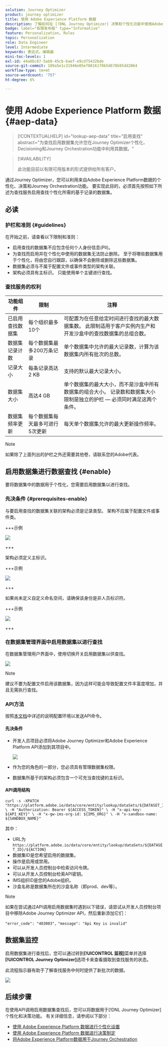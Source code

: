 ```yaml
---
solution: Journey Optimizer
product: journey optimizer
title: 使用 Adobe Experience Platform 数据
description: 了解如何在 [!DNL Journey Optimizer] 决策和个性化功能中使用Adobe Experience Platform数据集。
badge: label="有限发布版" type="Informative"
feature: Personalization, Rules
topic: Personalization
role: Data Engineer
level: Intermediate
keywords: 表达式，编辑器
mini-toc-levels: 1
exl-id: 44a8bc87-5ab0-45cb-baef-e9cd75432bde
source-git-commit: 189a5e1c31946e05ef88161f0b5d678b95dd2064
workflow-type: tm+mt
source-wordcount: '757'
ht-degree: 6%

---
```


# 使用 Adobe Experience Platform 数据 {#aep-data}

>[!CONTEXTUALHELP]
>id="lookup-aep-data"
>title="启用查找"
>abstract="为查找启用数据集允许您在Journey Optimizer个性化、Decisioning和Journey Orchestration功能中利用其数据。"

>[!AVAILABILITY]
>
>此功能目前以有限可用版本的形式提供给所有客户。

通过Journey Optimizer，您可以利用来自Adobe Experience Platform数据的个性化、决策和Journey Orchestration功能。 要实现此目的，必须首先按照如下所述为查找服务启用查找个性化所需的基于记录的数据集。

## 必读

### 护栏和准则 {#guidelines}

在开始之前，请查看以下限制和准则：

* 启用查找的数据集不应包含任何个人身份信息(PII)。
* 为查找而启用并在个性化中使用的数据集无法防止删除。 至于将哪些数据集用于个性化，将由您自行跟踪，以确保不会删除或删除这些数据集。
* 数据集必须与不属于配置文件或事件类型的架构关联。
* 架构必须具有主标识。 只能使用单个主键进行查找。

### 查找服务的权利

| 功能组件 | 限制 | 注释 |
| ------- | ------- | ------- |
| 已启用查找数据集 | 每个组织最多10个 | 可配置为在任意给定时间进行查找的最大数据集数。 此限制适用于客户实例内生产和开发沙盒中的查找数据集的总组合数。 |
| 数据集记录计数 | 每个数据集最多200万条记录 | 单个数据集中允许的最大记录数，计算为该数据集内所有批次的总数。 |
| 记录大小 | 每条记录高达2 KB | 支持的默认最大记录大小。 |
| 数据集大小 | 高达4 GB | 单个数据集的最大大小，而不是沙盒中所有数据集的组合大小。 记录数和数据集大小限制是独立的护栏 — 必须同时满足这两个条件。 |
| 数据集频率更新 | 每个数据集每天最多可进行5次更新 | 每天单个数据集允许的最大更新操作频率。 |

>[!NOTE]
>
>如果除了上面列出的护栏之外还需要其他卷，请联系您的Adobe代表。

## 启用数据集进行数据查找 {#enable}

要将数据集中的数据用于个性化，您需要启用数据集以进行查找。

### 先决条件 {#prerequisites-enable}

与要启用查找的数据集关联的架构必须是记录类型。 架构不应属于配置文件或事件类。

+++示例

![](assets/data-lookup-schema.png)

+++

架构必须定义主标识。

+++示例

![](assets/data-lookup-primary.png)

+++

如果尚未定义自定义命名空间，请确保该身份是非人员标识符。

+++示例

![](assets/aep-data-namespace.png)

+++

### 在数据集管理界面中启用数据集以进行查找

在数据集管理用户界面中，使用切换开关启用数据集以供查找。

![](assets/aep-data-enable.png)

>[!NOTE]
>
>建议不要为配置文件启用该数据集，因为这样可能会导致配置文件丰富度增加，并且无需执行查找。

### API方法

按照[本文档](https://developer.adobe.com/journey-optimizer-apis/references/authentication/)中详述的说明配置环境以发送API命令。

#### 先决条件

* 开发人员项目必须将Adobe Journey Optimizer和Adobe Experience Platform API添加到其项目中。

  ![](assets/aep-data-api.png)

* 作为您的角色的一部分，您必须具有管理数据集权限。

* 数据集所基于的架构必须包含一个可充当查找键的主标识。

#### API调用结构

```shell
curl -s -XPATCH "https://platform.adobe.io/data/core/entity/lookup/dataSets/${DATASET_ID}/${ACTION}" \ -H "Authorization: Bearer ${ACCESS_TOKEN}" \ -H "x-api-key: ${API_KEY}" \ -H "x-gw-ims-org-id: ${IMS_ORG}" \ -H "x-sandbox-name: ${SANDBOX_NAME}" 
```

其中：

* URL为`https://platform.adobe.io/data/core/entity/lookup/dataSets/${DATASET_ID}/${ACTION}`
* 数据集ID是您希望启用的数据集。
* 操作是启用或禁用。
* 可以从开发人员控制台中检索访问令牌。
* 可以从开发人员控制台检索API密钥。
* IMS组织ID是您的Adobe组织。
* 沙盒名称是数据集所在的沙盒名称（即prod、dev等）。

>[!NOTE]
>
>如果在尝试通过API调用启用数据集时遇到以下错误，请尝试从开发人员控制台项目中移除Adobe Journey Optimizer API，然后重新添加它们：
>
>`"error_code": "403003",`
>`"message": "Api Key is invalid"`

## 数据集监控

启用数据集进行查找后，您可以通过转到&#x200B;**[!UICONTROL 监视]**&#x200B;菜单并选择&#x200B;**[!UICONTROL Journey Optimizer]**&#x200B;选项卡来查看摄取到查找服务的状态。

此流程指示器有助于了解查找服务中何时提供了新批次的数据。

![](assets/aep-data-monitoring.png)

## 后续步骤

在使用API调用启用数据集查找后，您可以将数据用于[!DNL Journey Optimizer]个性化和决策功能。 有关详细信息，请参阅以下部分：

* [使用 Adobe Experience Platform 数据进行个性化设置](../personalization/aep-data-perso.md)
* [使用 Adobe Experience Platform 数据进行决策制定](../experience-decisioning/aep-data-exd.md)
* [将Adobe Experience Platform数据用于Journey Orchestration](../building-journeys/dataset-lookup.md)
